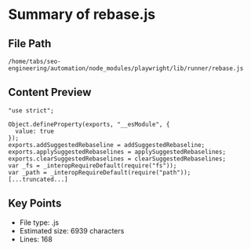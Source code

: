 # Summary of rebase.js
  
## File Path
`/home/tabs/seo-engineering/automation/node_modules/playwright/lib/runner/rebase.js`

## Content Preview
```
"use strict";

Object.defineProperty(exports, "__esModule", {
  value: true
});
exports.addSuggestedRebaseline = addSuggestedRebaseline;
exports.applySuggestedRebaselines = applySuggestedRebaselines;
exports.clearSuggestedRebaselines = clearSuggestedRebaselines;
var _fs = _interopRequireDefault(require("fs"));
var _path = _interopRequireDefault(require("path"));
[...truncated...]
```

## Key Points
- File type: .js
- Estimated size: 6939 characters
- Lines: 168
